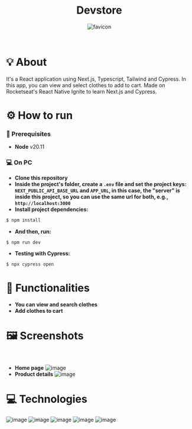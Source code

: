 <div align="center" >
<h1>Devstore</h1>
  
![favicon](https://github.com/caiovictors/Devstore/assets/12973109/9283e329-b88c-4f71-a42c-cee825053a64)

</div>
<br />

# 💡 About

It's a React application using Next.js, Typescript, Tailwind and Cypress. In this app, you can view and select clothes to add to cart. Made on Rocketseat's React Native Ignite to learn Next.js and Cypress.

# ⚙️ How to run

### 📃 Prerequisites
 * **Node** v20.11

### :computer: On PC
 * **Clone this repository**
 * **Inside the project's folder, create a `.env` file and set the project keys: `NEXT_PUBLIC_API_BASE_URL` and `APP_URL`, in this case, the "server" is inside this project, so you can use the same url for both, e.g., `http://localhost:3000`**
 * **Install project dependencies:**
 ```bash
$ npm install
```
 * **And then, run:**
  ```bash
$ npm run dev
```
 * **Testing with Cypress:**
  ```bash
$ npx cypress open
```

# 📲 Functionalities

  * **You can view and search clothes**
  * **Add clothes to cart**

# 🖼️ Screenshots
<br />

 * **Home page** 
![image](https://github.com/caiovictors/Devstore/assets/12973109/d11b3dcd-ac3f-4898-a898-123f2aa82228)
 * **Product details** 
![image](https://github.com/caiovictors/Devstore/assets/12973109/33d60606-5a23-41f4-b9c0-261ec2f134b5)

</p>


 # 💻 Technologies

 ![image](https://img.shields.io/badge/TypeScript-007ACC?style=for-the-badge&logo=typescript&logoColor=white) ![image](https://img.shields.io/badge/React-20232A?style=for-the-badge&logo=react&logoColor=61DAFB) ![image](https://img.shields.io/badge/CYPRESS-FFFFFF?style=for-the-badge&logo=cypress&logoColor=69d2a7) ![image](https://img.shields.io/badge/Next.js-20232A?style=for-the-badge&logo=next.js&logoColor=FFFFFF)  ![image](https://img.shields.io/badge/tailwind-0f172a?style=for-the-badge&logo=tailwindcss&logoColor=38bdf7) 

